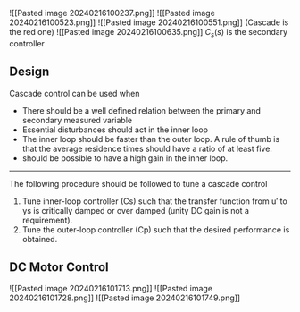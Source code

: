 ![[Pasted image 20240216100237.png]]
![[Pasted image 20240216100523.png]]
![[Pasted image 20240216100551.png]]
(Cascade is the red one)
![[Pasted image 20240216100635.png]]
$C_s(s)$ is the secondary controller
## Design
Cascade control can be used when
- There should be a well defined relation between the primary and secondary
measured variable
- Essential disturbances should act in the inner loop
- The inner loop should be faster than the outer loop. A rule of thumb is that the
average residence times should have a ratio of at least five.
- should be possible to have a high gain in the inner loop.
--------
The following procedure should be followed to tune a cascade control
1. Tune inner-loop controller (Cs) such that the transfer function from u′ to ys is critically
damped or over damped (unity DC gain is not a requirement).
2. Tune the outer-loop controller (Cp) such that the desired performance is obtained.

## DC Motor Control
![[Pasted image 20240216101713.png]]
![[Pasted image 20240216101728.png]]
![[Pasted image 20240216101749.png]]
